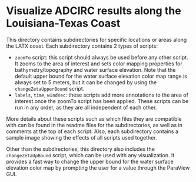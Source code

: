 # Visualize ADCIRC results along the Louisiana-Texas Coast
This directory contains subdirectories for specific locations or areas along the LATX coast. Each subdirectory contains 2 types of scripts:
- ``zoomTo`` script: this script should always be used before any other script. It zooms to the area of interest and sets color mapping properties for bathymetry/topography and water surface elevation. Note that the default upper bound for the water surface elevation color map range is always set to 5 meters, but it can be changed by using the ``changeZetaUpperBound`` script.
- ``labels``, ``time``, ``windVec``: these scripts add more annotations to the area of interest once the zoomTo script has been applied. These scripts can be run in any order, as they are all independent of each other.

More details about these scripts such as which files they are compatible with can be found in the readme files for the subdirectories, as well as in comments at the top of each script. Also, each subdirectory contains a sample image showing the effects of all scripts used together.

Other than the subdirectories, this directory also includes the ``changeZetaUpBound`` script, which can be used with any visualization. It provides a fast way to change the upper bound for the water surface elevation color map by prompting the user for a value through the ParaView GUI.
